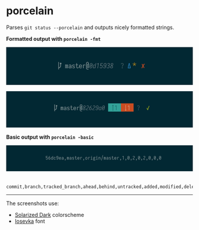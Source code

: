 porcelain
============

Parses `git status --porcelain` and outputs nicely formatted strings.

**Formatted output with `porcelain -fmt`**

![formatted output screenshot](fmt_output.png)

![formatted output screenshot 2](fmt_output2.png)

**Basic output with `porcelain -basic`**

![basic output screenshot](basic_output.png)

```
   commit,branch,tracked_branch,ahead,behind,untracked,added,modified,deleted,renamed,copied
```

---

The screenshots use:
* [Solarized Dark](http://ethanschoonover.com/solarized) colorscheme
* [Iosevka](https://github.com/be5invis/Iosevka) font
